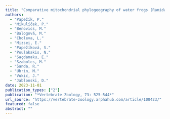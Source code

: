 ```yaml
---
title: "Comparative mitochondrial phylogeography of water frogs (Ranidae: Pelophylax spp.) from the southwestern Balkans"
authors:
  - "Papežík, P."
  - "Mikulíček, P."
  - "Benovics, M."
  - "Balogová, M."
  - "Choleva, L."
  - "Mizsei, E."
  - "Papežíková, S."
  - "Poulakakis, N."
  - "Saçdanaku, E."
  - "Szabolcs, M."
  - "Šanda, R."
  - "Uhrin, M."
  - "Vukić, J."
  - "Jablonski, D."
date: 2023-11-01
publication_types: ["2"]
publication: "*Vertebrate Zoology, 73: 525–544*"
url_source: "https://vertebrate-zoology.arphahub.com/article/100423/"
featured: false
abstract: ""
---
```

